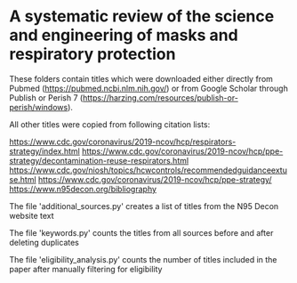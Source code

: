 # A systematic review of the science and engineering of masks and respiratory protection

These folders contain titles which were downloaded either directly from Pubmed (https://pubmed.ncbi.nlm.nih.gov/) or from Google Scholar through Publish or Perish 7 (https://harzing.com/resources/publish-or-perish/windows).

All other titles were copied from following citation lists:

https://www.cdc.gov/coronavirus/2019-ncov/hcp/respirators-strategy/index.html
https://www.cdc.gov/coronavirus/2019-ncov/hcp/ppe-strategy/decontamination-reuse-respirators.html
https://www.cdc.gov/niosh/topics/hcwcontrols/recommendedguidanceextuse.html
https://www.cdc.gov/coronavirus/2019-ncov/hcp/ppe-strategy/
https://www.n95decon.org/bibliography


The file 'additional_sources.py' creates a list of titles from the N95 Decon website text

The file 'keywords.py' counts the titles from all sources before and after deleting duplicates

The file 'eligibility_analysis.py' counts the number of titles included in the paper after manually filtering for eligibility
